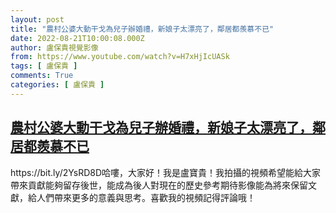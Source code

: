 ```yaml
---
layout: post
title: "農村公婆大動干戈為兒子辦婚禮，新娘子太漂亮了，鄰居都羨慕不已"
date: 2022-08-21T10:00:08.000Z
author: 盧保貴視覺影像
from: https://www.youtube.com/watch?v=H7xHjIcUASk
tags: [ 盧保貴 ]
comments: True
categories: [ 盧保貴 ]
---
```

<!--1661076008000-->
[農村公婆大動干戈為兒子辦婚禮，新娘子太漂亮了，鄰居都羨慕不已](https://www.youtube.com/watch?v=H7xHjIcUASk)
------

<div>
https://bit.ly/2YsRD8D哈嘍，大家好！我是盧寶貴！我拍攝的視頻希望能給大家帶來貢獻能夠留存後世，能成為後人對現在的歷史參考期待影像能為將來保留文獻，給人們帶來更多的意義與思考。喜歡我的視頻記得評論哦！
</div>
